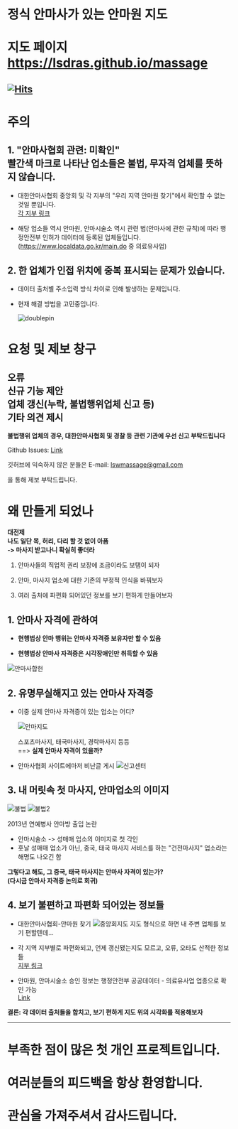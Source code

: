 # 정식 안마사가 있는 안마원 지도</br></br>지도 페이지</br> https://lsdras.github.io/massage
[![Hits](https://hits.sh/lsdras.github.io/massage.svg?view=today-total)](https://hits.sh/lsdras.github.io/massage/)
---

# 주의 
## 1. "안마사협회 관련: 미확인"<br/> 빨간색 마크로 나타난 업소들은 불법, 무자격 업체를 뜻하지 않습니다.

+ 대한안마사협회 중앙회 및 각 지부의 "우리 지역 안마원 찾기"에서 확인할 수 없는 것일 뿐입니다.  
[각 지부 링크](./locations/anmawon/README.md)

+ 해당 업소들 역시 안마원, 안마시술소 역시 관련 법(안마사에 관한 규칙)에 따라 행정안전부 인허가 데이터에 등록된 업체들입니다.  
(https://www.localdata.go.kr/main.do 중 의료유사업)

## 2. 한 업체가 인접 위치에 중복 표시되는 문제가 있습니다.
+ 데이터 출처별 주소입력 방식 차이로 인해 발생하는 문제입니다.  
+ 현재 해결 방법을 고민중입니다.

    ![doublepin](./images/for_readme/%EC%A4%91%EB%B3%B5%ED%95%80.jpg)


# 요청 및 제보 창구
## 오류<br/>신규 기능 제안<br/>업체 갱신(누락, 불법행위업체 신고 등)<br/>기타 의견 제시

<b>불법행위 업체의 경우, 대한안마사협회 및 경찰 등 관련 기관에 우선 신고 부탁드립니다</b>

Github Issues: [Link](https://github.com/lsdras/massage/issues)

깃허브에 익숙하지 않은 분들은 E-mail: lswmassage@gmail.com

을 통해 제보 부탁드립니다.  


# 왜 만들게 되었나
<b>대전제</br>나도 일단 목, 허리, 다리 할 것 없이 아픔 </br>-> 마사지 받고나니 확실히 좋더라</b>

1. 안마사들의 직업적 권리 보장에 조금이라도 보탬이 되자

2. 안마, 마사지 업소에 대한 기존의 부정적 인식을 바꿔보자

3. 여러 출처에 파편화 되어있던 정보를 보기 편하게 만들어보자


## 1. 안마사 자격에 관하여
+ <b>현행법상 안마 행위는 안마사 자격증 보유자만 할 수 있음</b>

+ <b>현행법상 안마사 자격증은 시각장애인만 취득할 수 있음</b>

![안마사합헌](./images/for_readme/%EC%95%88%EB%A7%88%EC%82%AC%ED%95%A9%ED%97%8C.jpg)


## 2. 유명무실해지고 있는 안마사 자격증
+ 이중 실제 안마사 자격증이 있는 업소는 어디?
    
    ![안마지도](./images/for_readme/%EC%A7%80%EB%8F%84%EA%B2%80%EC%83%89.jpg)

    스포츠마사지, 태국마사지, 경락마사지 등등  
    ==> <b>실제 안마사 자격이 있을까?</b>

+ 안마사협회 사이트에마저 비난글 게시
    ![신고센터](./images/for_readme/%EC%8B%A0%EA%B3%A0%EC%84%BC%ED%84%B0.jpg)


## 3. 내 머릿속 첫 마사지, 안마업소의 이미지

![불법](./images/for_readme/%EB%B6%88%EB%B2%95.jpg)
![불법2](./images/for_readme/%EB%B6%88%EB%B2%952.jpg)  

2013년 연예병사 안마방 출입 논란
- 안마시술소 -> 성매매 업소의 이미지로 첫 각인  
- 훗날 성매매 업소가 아닌, 중국, 태국 마사지 서비스를 하는 "건전마사지" 업소라는 해명도 나오긴 함

<b>그렇다고 해도, 그 중국, 태국 마사지는 안마사 자격이 있는가?<br/>(다시금 안마사 자격증 논의로 회귀)</b>

## 4. 보기 불편하고 파편화 되어있는 정보들
+ 대한안마사협회-안마원 찾기
![중앙회지도](./images/for_readme/%EC%A4%91%EC%95%99%ED%9A%8C%20%EC%82%AC%EC%9D%B4%ED%8A%B8.jpg)
    지도 형식으로 하면 내 주변 업체를 보기 편할텐데...

+ 각 지역 지부별로 파편화되고, 언제 갱신됐는지도 모르고, 오류, 오타도 산적한 정보들  
[지부 링크](./locations/anmawon/README.md)

+ 안마원, 안마시술소 승인 정보는 행정안전부 공공데이터 - 의료유사업 업종으로 확인 가능  
[Link](https://www.localdata.go.kr/main.do)

<b>결론: 각 데이터 출처들을 합치고, 보기 편하게 지도 위의 시각화를 적용해보자</b>


---
# 부족한 점이 많은 첫 개인 프로젝트입니다.</br></br> 여러분들의 피드백을 항상 환영합니다.</br></br>관심을 가져주셔서 감사드립니다.
